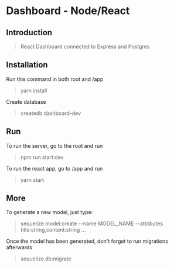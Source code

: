 # Dashboard - Node/React

## Introduction

> React Dashboard connected to Express and Postgres

## Installation

Run this command in both root and /app
> yarn install

Create database
> createdb dashboard-dev

## Run

To run the server, go to the root and run
> npm run start:dev

To run the react app, go to /app and run
> yarn start

## More
To generate a new model, just type: 
> sequelize model:create --name MODEL_NAME --attributes title:string,content:string ...

Once the model has been generated, don't forget to run migrations afterwards
> sequelize db:migrate